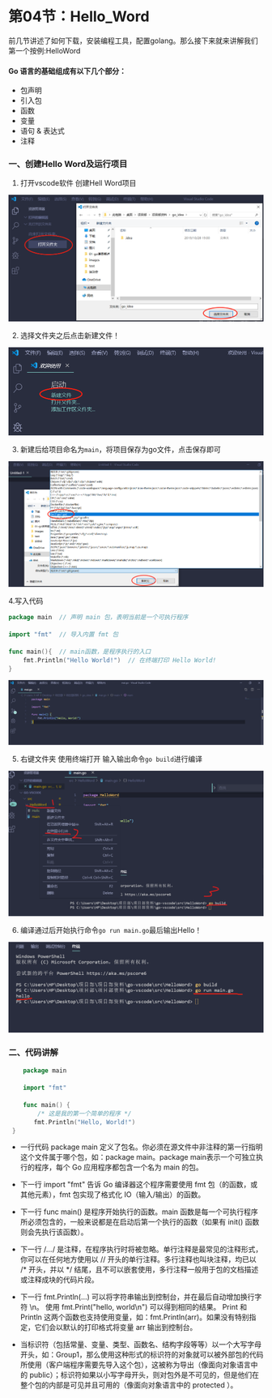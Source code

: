 # 第04节：Hello_Word

前几节讲述了如何下载，安装编程工具，配置golang。那么接下来就来讲解我们第一个按例:HelloWord

#### Go 语言的基础组成有以下几个部分：
* 包声明
* 引入包
* 函数
* 变量
* 语句 & 表达式
* 注释

### 一、创建Hello Word及运行项目
1. 打开vscode软件 创建Hell Word项目

![images](../images/0104_Establish.png)

2. 选择文件夹之后点击新建文件！

![images](../images/0104_Newlybuild.png)

3. 新建后给项目命名为`main`，将项目保存为go文件，点击保存即可

![images](../images/0104_Newlybuilds.png)

4.写入代码 

```go
package main  // 声明 main 包，表明当前是一个可执行程序

import "fmt"  // 导入内置 fmt 包

func main(){  // main函数，是程序执行的入口
	fmt.Println("Hello World!")  // 在终端打印 Hello World!
}
```

![images](../images/0104_write.png)

5. 右键文件夹 使用终端打开 输入输出命令`go build`进行编译 

![images](../images/0104_cmd.png)

6. 编译通过后开始执行命令` go run main.go `最后输出Hello！ 

![images](../images/0104_run.png)


### 二、代码讲解

```go
    package main

    import "fmt"

    func main() {
        /* 这是我的第一个简单的程序 */
       fmt.Println("Hello, World!")
 }

```

* 一行代码 package main 定义了包名。你必须在源文件中非注释的第一行指明这个文件属于哪个包，如：package main。package main表示一个可独立执行的程序，每个 Go 应用程序都包含一个名为 main 的包。

* 下一行 import "fmt" 告诉 Go 编译器这个程序需要使用 fmt 包（的函数，或其他元素），fmt 包实现了格式化 IO（输入/输出）的函数。

* 下一行 func main() 是程序开始执行的函数。main 函数是每一个可执行程序所必须包含的，一般来说都是在启动后第一个执行的函数（如果有 init() 函数则会先执行该函数）。

* 下一行 /*...*/ 是注释，在程序执行时将被忽略。单行注释是最常见的注释形式，你可以在任何地方使用以 // 开头的单行注释。多行注释也叫块注释，均已以 /* 开头，并以 */ 结尾，且不可以嵌套使用，多行注释一般用于包的文档描述或注释成块的代码片段。

* 下一行 fmt.Println(...) 可以将字符串输出到控制台，并在最后自动增加换行字符 \n。
使用 fmt.Print("hello, world\n") 可以得到相同的结果。
Print 和 Println 这两个函数也支持使用变量，如：fmt.Println(arr)。如果没有特别指定，它们会以默认的打印格式将变量 arr 输出到控制台。

* 当标识符（包括常量、变量、类型、函数名、结构字段等等）以一个大写字母开头，如：Group1，那么使用这种形式的标识符的对象就可以被外部包的代码所使用（客户端程序需要先导入这个包），这被称为导出（像面向对象语言中的 public）；标识符如果以小写字母开头，则对包外是不可见的，但是他们在整个包的内部是可见并且可用的（像面向对象语言中的 protected ）。


